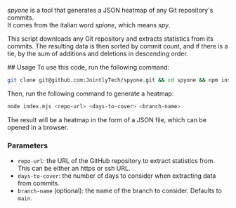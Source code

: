 _spyone_ is a tool that generates a JSON heatmap of any Git repository's commits.  
It comes from the italian word _spione_, which means _spy_.

This script downloads any Git repository and extracts statistics from its commits. The resulting data is then sorted by commit count, and if there is a tie, by the sum of additions and deletions in descending order.

## Usage
To use this code, run the following command:

```bash
git clone git@github.com:JointlyTech/spyone.git && cd spyone && npm install
```

Then, run the following command to generate a heatmap:

```bash
node index.mjs <repo-url> <days-to-cover> <branch-name>
```

The result will be a heatmap in the form of a JSON file, which can be opened in a browser.

### Parameters
- `repo-url`: the URL of the GitHub repository to extract statistics from. This can be either an https or ssh URL.
- `days-to-cover`: the number of days to consider when extracting data from commits.
- `branch-name` (optional): the name of the branch to consider. Defaults to `main`.

